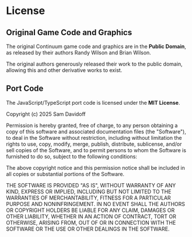 # License

## Original Game Code and Graphics

The original Continuum game code and graphics are in the **Public Domain**, as released by their authors Randy Wilson and Brian Wilson.

The original authors generously released their work to the public domain, allowing this and other derivative works to exist.

## Port Code

The JavaScript/TypeScript port code is licensed under the **MIT License**.

Copyright (c) 2025 Sam Davidoff

Permission is hereby granted, free of charge, to any person obtaining a copy
of this software and associated documentation files (the "Software"), to deal
in the Software without restriction, including without limitation the rights
to use, copy, modify, merge, publish, distribute, sublicense, and/or sell
copies of the Software, and to permit persons to whom the Software is
furnished to do so, subject to the following conditions:

The above copyright notice and this permission notice shall be included in all
copies or substantial portions of the Software.

THE SOFTWARE IS PROVIDED "AS IS", WITHOUT WARRANTY OF ANY KIND, EXPRESS OR
IMPLIED, INCLUDING BUT NOT LIMITED TO THE WARRANTIES OF MERCHANTABILITY,
FITNESS FOR A PARTICULAR PURPOSE AND NONINFRINGEMENT. IN NO EVENT SHALL THE
AUTHORS OR COPYRIGHT HOLDERS BE LIABLE FOR ANY CLAIM, DAMAGES OR OTHER
LIABILITY, WHETHER IN AN ACTION OF CONTRACT, TORT OR OTHERWISE, ARISING FROM,
OUT OF OR IN CONNECTION WITH THE SOFTWARE OR THE USE OR OTHER DEALINGS IN THE
SOFTWARE.